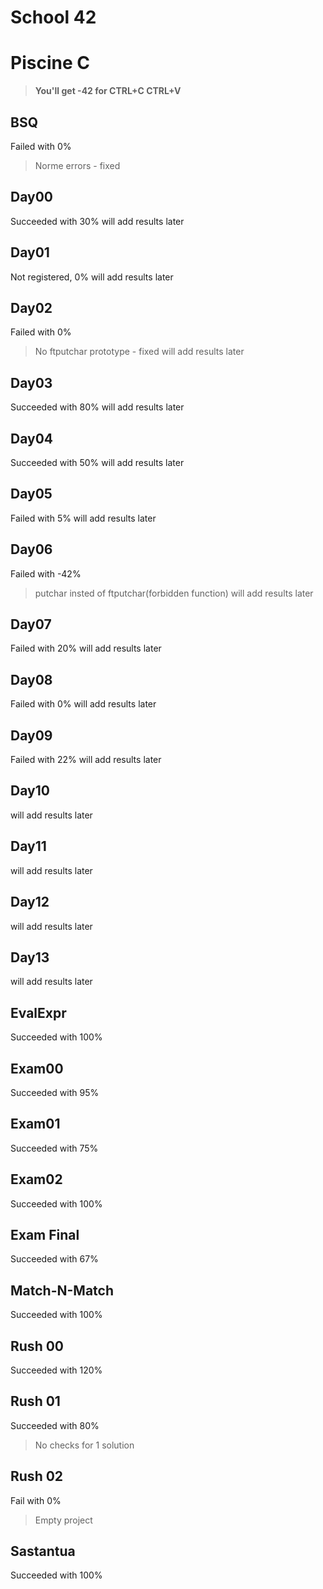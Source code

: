 # School 42
# Piscine C

> __You'll get -42 for CTRL+C CTRL+V__

## BSQ
Failed with 0%
> Norme errors - fixed
## Day00
Succeeded with 30%
will add results later
## Day01
Not registered, 0%
will add results later
## Day02
Failed with 0% 
> No ftputchar prototype - fixed
will add results later
## Day03
Succeeded with 80%
will add results later
## Day04
Succeeded with 50%
will add results later
## Day05
Failed with 5%
will add results later
## Day06
Failed with -42%
> putchar insted of ftputchar(forbidden function)
will add results later
## Day07
Failed with 20%
will add results later
## Day08
Failed with 0%
will add results later
## Day09
Failed with 22%
will add results later
## Day10

will add results later
## Day11

will add results later
## Day12

will add results later
## Day13

will add results later
## EvalExpr
Succeeded with 100%
## Exam00
Succeeded with 95%
## Exam01
Succeeded with 75%
## Exam02
Succeeded with 100%
## Exam Final
Succeeded with 67%
## Match-N-Match
Succeeded with 100%
## Rush 00
Succeeded with 120%
## Rush 01
Succeeded with 80%
> No checks for 1 solution
## Rush 02
Fail with 0%
> Empty project
## Sastantua
Succeeded with 100%
